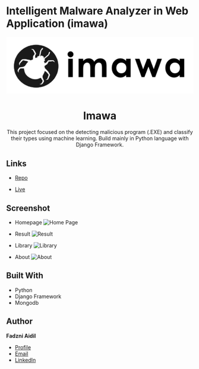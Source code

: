 # Intelligent Malware Analyzer in Web Application (imawa)

<img src="https://github.com/fadzniaidil/imawa/blob/main/malwr/static/image/imawass.png">
<h1 align="center">Imawa</h1>

<p align="center">This project focused on the detecting malicious program (.EXE) and classify their types using machine learning. Build mainly in Python language with Django Framework.</p>

## Links

- [Repo](https://github.com/fadzniaidil/imawa "imawa Repo")

- [Live](<https://imawa.onrender.com/> "Live View")

## Screenshot
- Homepage
![Home Page](https://github.com/fadzniaidil/image/blob/main/imawa/home.png)

- Result
![Result](https://github.com/fadzniaidil/image/blob/main/imawa/result.png)

- Library
![Library](https://github.com/fadzniaidil/image/blob/main/imawa/library.png)

- About
![About](https://github.com/fadzniaidil/image/blob/main/imawa/about.png)

## Built With

- Python
- Django Framework
- Mongodb


## Author

**Fadzni Aidil**

- [Profile](https://github.com/fadzniaidil "Fadzni Aidil")
- [Email](mailto:aidilfadzni@gmail.com?subject=Hi "Hi!")
- [LinkedIn](https://www.linkedin.com/in/aidilfadzni/ "Fadzni Aidil")


